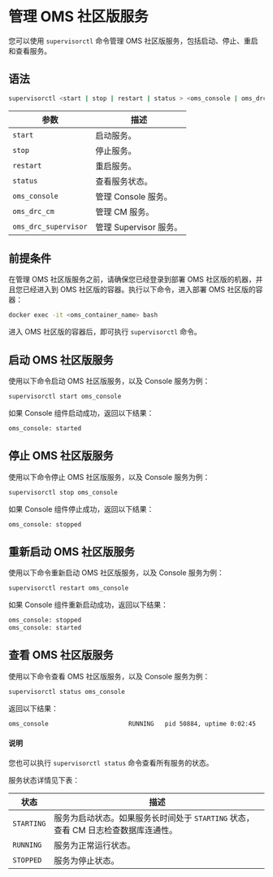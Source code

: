 # 管理 OMS 社区版服务

您可以使用 `supervisorctl` 命令管理 OMS 社区版服务，包括启动、停止、重启和查看服务。

## 语法

```bash
supervisorctl <start | stop | restart | status > <oms_console | oms_drc_cm | oms_drc_supervisor >
```

参数 | 描述
---- | ----
`start` | 启动服务。
`stop`  | 停止服务。
`restart`  | 重启服务。
`status`  | 查看服务状态。
`oms_console`  | 管理 Console 服务。
`oms_drc_cm`  | 管理 CM 服务。
`oms_drc_supervisor`  | 管理 Supervisor 服务。

## 前提条件

在管理 OMS 社区版服务之前，请确保您已经登录到部署 OMS 社区版的机器，并且您已经进入到 OMS 社区版的容器。执行以下命令，进入部署 OMS 社区版的容器：

```bash
docker exec -it <oms_container_name> bash
```

进入 OMS 社区版的容器后，即可执行 `supervisorctl` 命令。

## 启动 OMS 社区版服务

使用以下命令启动 OMS 社区版服务，以及 Console 服务为例：

```bash
supervisorctl start oms_console
```

如果 Console 组件启动成功，返回以下结果：

```bash
oms_console: started
```

## 停止 OMS 社区版服务

使用以下命令停止 OMS 社区版服务，以及 Console 服务为例：

```bash
supervisorctl stop oms_console
```

如果 Console 组件停止成功，返回以下结果：

```bash
oms_console: stopped
```

## 重新启动 OMS 社区版服务

使用以下命令重新启动 OMS 社区版服务，以及 Console 服务为例：

```bash
supervisorctl restart oms_console
```

如果 Console 组件重新启动成功，返回以下结果：

```bash
oms_console: stopped
oms_console: started
```

## 查看 OMS 社区版服务

使用以下命令查看 OMS 社区版服务，以及 Console 服务为例：

```bash
supervisorctl status oms_console
```

返回以下结果：

```bash
oms_console                      RUNNING   pid 50884, uptime 0:02:45
```

  <main id="notice" type='explain'>
    <h4>说明</h4>
    <p>您也可以执行 <code>supervisorctl status</code> 命令查看所有服务的状态。</p>
  </main>

服务状态详情见下表：

状态 | 描述
---- | ----
`STARTING` | 服务为启动状态。如果服务长时间处于 `STARTING` 状态，查看 CM 日志检查数据库连通性。
`RUNNING` | 服务为正常运行状态。
`STOPPED` | 服务为停止状态。
